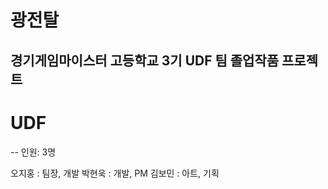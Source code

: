 # 광전탈

## 경기게임마이스터 고등학교 3기 UDF 팀 졸업작품 프로젝트

# UDF
--
인원: 3명

오지홍 : 팀장, 개발
박현욱 : 개발, PM
김보민 : 아트, 기획


